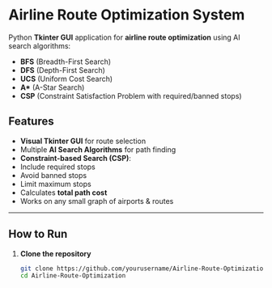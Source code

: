#  Airline Route Optimization System

Python **Tkinter GUI** application for **airline route optimization** using AI search algorithms:

- **BFS** (Breadth-First Search)  
- **DFS** (Depth-First Search)  
- **UCS** (Uniform Cost Search)  
- **A\*** (A-Star Search)  
- **CSP** (Constraint Satisfaction Problem with required/banned stops)


##  Features

-  **Visual Tkinter GUI** for route selection  
-  Multiple **AI Search Algorithms** for path finding  
-  **Constraint-based Search (CSP)**:
  - Include required stops  
  - Avoid banned stops  
  - Limit maximum stops  
-  Calculates **total path cost**  
-  Works on any small graph of airports & routes  

---

##  How to Run

1. **Clone the repository**  
   ```bash
   git clone https://github.com/yourusername/Airline-Route-Optimization.git
   cd Airline-Route-Optimization
